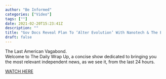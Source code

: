 ```yaml
---
author: "Be Informed"
categories: ["Video"]
tags: [""]
date: 2021-02-20T15:23:41Z
description: ""
title: "Gov Docs Reveal Plan To ‘Alter Evolution’ With Nanotech & The Eugenics Element To COVID-19."
draft: false
---
```


The Last American Vagabond.  
Welcome to The Daily Wrap Up, a concise show dedicated to bringing you the most relevant independent news, as we see it, from the last 24 hours.   

[WATCH HERE](https://youtu.be/MZLHpaKjg2Q)